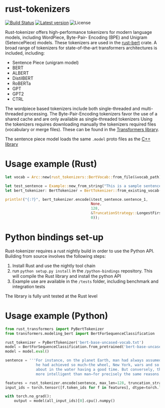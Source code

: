 # rust-tokenizers

[![Build Status](https://github.com/guillaume-be/rust-tokenizers/workflows/Build/badge.svg?event=push)](https://github.com/guillaume-be/rust-tokenizers/actions)
[![Latest version](https://img.shields.io/crates/v/rust_tokenizers.svg)](https://crates.io/crates/rust_tokenizers)
![License](https://img.shields.io/crates/l/rust_tokenizers.svg)

Rust-tokenizer offers high-performance tokenizers for modern language models, including WordPiece, Byte-Pair- Encoding (BPE) and Unigram (SetencePiece) models.
These tokenizers are used in the [rust-bert](https://github.com/guillaume-be/rust-bert) crate.
A broad range of tokenizers for state-of-the-art transformers architectures is included, including:
- Sentence Piece (unigram model)
- BERT
- ALBERT
- DistilBERT
- RoBERTa
- GPT
- GPT2
- CTRL

The wordpiece based tokenizers include both single-threaded and multi-threaded processing. The Byte-Pair-Encoding tokenizers favor the use of a shared cache and are only available as single-threaded tokenizers
Using the tokenizers requires downloading manually the tokenizers required files (vocabulary or merge files). These can be found in the [Transformers library](https://github.com/huggingface/transformers).

The sentence piece model loads the same `.model` proto files as the [C++ library](https://github.com/google/sentencepiece)

# Usage example (Rust)

```rust
let vocab = Arc::new(rust_tokenizers::BertVocab::from_file(&vocab_path));

let test_sentence = Example::new_from_string("This is a sample sentence to be tokenized");
let bert_tokenizer: BertTokenizer = BertTokenizer::from_existing_vocab(vocab.clone());

println!("{:?}", bert_tokenizer.encode(&test_sentence.sentence_1,
                                       None,
                                       128,
                                       &TruncationStrategy::LongestFirst,
                                       0));
```


# Python bindings set-up

Rust-tokenizer requires a rust nightly build in order to use the Python API. Building from source involves the following steps:

1. Install Rust and use the nightly tool chain
2. run `python setup.py install` in the `/python-bindings` repository. This will compile the Rust library and install the python API
3. Example use are available in the `/tests` folder, including benchmark and integration tests

The library is fully unit tested at the Rust level

# Usage example (Python)

```python
from rust_transformers import PyBertTokenizer
from transformers.modeling_bert import BertForSequenceClassification

rust_tokenizer = PyBertTokenizer('bert-base-uncased-vocab.txt')
model = BertForSequenceClassification.from_pretrained('bert-base-uncased', output_attentions=False).cuda()
model = model.eval()

sentence = '''For instance, on the planet Earth, man had always assumed that he was more intelligent than dolphins because 
              he had achieved so much—the wheel, New York, wars and so on—whilst all the dolphins had ever done was muck 
              about in the water having a good time. But conversely, the dolphins had always believed that they were far 
              more intelligent than man—for precisely the same reasons.'''

features = rust_tokenizer.encode(sentence, max_len=128, truncation_strategy='only_first', stride=0)
input_ids = torch.tensor([f.token_ids for f in features], dtype=torch.long).cuda()

with torch.no_grad():
    output = model(all_input_ids)[0].cpu().numpy()
```
